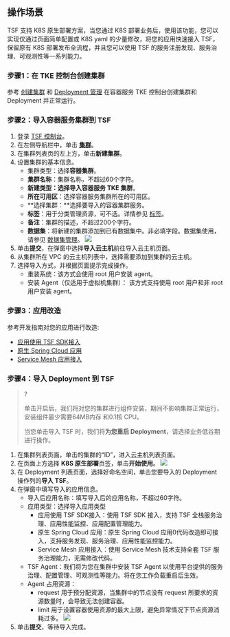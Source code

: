 ## 操作场景

TSF 支持 K8S 原生部署方案，当您通过 K8S 部署业务后，使用该功能，您可以实现仅通过页面简单配置或 K8S yaml 的少量修改，将您的应用快速接入 TSF，保留原有 K8S 部署发布全流程，并且您可以使用 TSF 的服务注册发现、服务治理、可观测性等一系列能力。



### 步骤1：在 TKE 控制台创建集群

参考 [创建集群](https://cloud.tencent.com/document/product/457/32189) 和 [Deployment 管理](https://cloud.tencent.com/document/product/457/31705) 在容器服务 TKE 控制台创建集群和 Deployment 并正常运行。

### 步骤2：导入容器服务集群到 TSF

1. 登录 [TSF 控制台](https://console.cloud.tencent.com/tsf/index)。
2. 在左侧导航栏中，单击 **[集群](https://console.cloud.tencent.com/tsf/cluster)**。
3. 在集群列表页的左上方，单击**新建集群**。
4. 设置集群的基本信息。
   - 集群类型：选择**容器集群**。
   - **集群名称**：集群名称，不超过60个字符。
   - **新建类型：**选择**导入容器服务 TKE 集群**。
   - **所在可用区**：选择容器服务集群所在的可用区。
   - **选择集群：**选择要导入的容器集群服务。
   - **标签**：用于分类管理资源，可不选。详情参见 [标签](https://cloud.tencent.com/document/product/649/53869)。
   - **备注**：集群的描述，不超过200个字符。
   - **数据集**：将新建的集群添加到已有数据集中。非必填字段。数据集使用，请参见 [数据集管理](https://cloud.tencent.com/document/product/649/38326)。
     ![](https://qcloudimg.tencent-cloud.cn/raw/4e4faa5ccf3ead6b2acafb2e7e912e20.png)
5. 单击**提交**，在弹窗中选择**导入云主机**前往导入云主机页面。
6. 从集群所在 VPC 的云主机列表中，选择需要添加到集群的云主机。
7. 选择导入方式，并根据页面提示完成操作。
   - 重装系统：该方式会使用 root 用户安装 agent。
   - 安装 Agent（仅适用于虚拟机集群）： 该方式支持使用 root 用户和非 root 用户安装 agent。

   

### 步骤3：应用改造

参考开发指南对您的应用进行改造:

- [应用使用 TSF SDK接入](https://cloud.tencent.com/document/product/649/36285)
- [原生 Spring Cloud 应用](https://cloud.tencent.com/document/product/649/54147)
- [Service Mesh 应用接入](https://cloud.tencent.com/document/product/649/17928)



### 步骤4：导入 Deployment 到 TSF

> ? 
>
> 单击开启后，我们将对您的集群进行组件安装，期间不影响集群正常运行，安装组件最少需要64MB内存 和0.1核 CPU。
>
> 当您单击导入 TSF 时，我们将**为您重启 Deployment**，请选择业务低谷期进行操作。
> 
1. 在集群列表页面，单击的集群的“ID”，进入云主机列表页面。
2. 在页面上方选择 **K8S 原生部署**页签，单击**开始使用**。
   ![](https://qcloudimg.tencent-cloud.cn/raw/12492b601ca814b8cfc6fbc4a567faeb.png)
3. 在 Deployment 列表页面，选择好命名空间，单击您要导入的 Deployment 操作列的**导入 TSF**。
4. 在弹窗中填写导入的应用信息。
   - 导入后应用名称：填写导入后的应用名称，不超过60字符。
   - 应用类型：选择导入应用类型
     - 应用使用 TSF SDK接入：使用 TSF SDK 接入，支持 TSF 全栈服务治理、应用性能监控、应用配置管理能力。
     - 原生 Spring Cloud 应用：原生 Spring Cloud 应用0代码改造即可接入，支持服务发现、服务治理、应用性能监控能力。
     - Service Mesh 应用接入：使用 Service Mesh 技术支持全套 TSF 服务治理能力，无需修改代码。
   - TSF Agent：我们将为您在集群中安装 TSF Agent 以使⽤平台提供的服务治理、配置管理、可观测性等能⼒。将在您⼯作负载重启后⽣效。
   - Agent 占⽤资源：
     - request 用于预分配资源，当集群中的节点没有 request 所要求的资源数量时，会导致无法创建容器。
     - limit 用于设置容器使用资源的最大上限，避免异常情况下节点资源消耗过多。
   ![](https://qcloudimg.tencent-cloud.cn/raw/e3fbc1ae8545ef74a29a1031a1ccce39.png)
5. 单击**提交**，等待导入完成。

   
